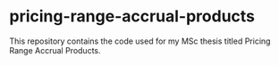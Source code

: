 # pricing-range-accrual-products
This repository contains the code used for my MSc thesis titled Pricing Range Accrual Products.
